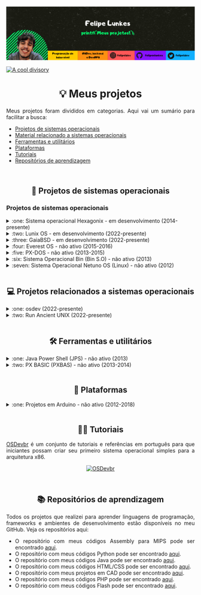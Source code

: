 [![Header](https://raw.githubusercontent.com/felipenlunkes/felipenlunkes/master/img/projects.pt.png "Header")](https://github.com/felipenlunkes)

[![A cool divisory](https://i.imgur.com/waxVImv.png)](https://github.com/felipenlunkes)

<div align="center">

# 💡 Meus projetos

</div>

<div align="justify">

Meus projetos foram divididos em categorias. Aqui vai um sumário para facilitar a busca:

* [Projetos de sistemas operacionais](#-projetos-de-sistemas-operacionais)
* [Material relacionado a sistemas operacionais](#computer-projetos-relacionados-a-sistemas-operacionais)
* [Ferramentas e utilitários](#-ferramentas-e-utilitários)
* [Plataformas](#-plataformas)
* [Tutoriais](#-tutoriais)
* [Repositórios de aprendizagem](#-repositórios-de-aprendizagem)

</div>

<!-- Vai funcionar como <hr> -->

<img src="https://i.imgur.com/waxVImv.png" width="100%" height="2px" />

<div align="center">

## 📀 Projetos de sistemas operacionais

</div>

### Projetos de sistemas operacionais

<details title="Sistema operacional Hexagonix - em desenvolvimento (2014-presente)" align='left'>
<br>
<summary align='left'>:one: Sistema operacional Hexagonix - em desenvolvimento (2014-presente)</summary>

<p align='center'>
<a href="https://github.com/hexagonix"><img height="180em" src="https://github.com/hexagonix/Doc/blob/main/Img/banner.png"></a>&nbsp;&nbsp;
</p>

<div align="justify">

Eu sou o criador e, até agora, o único desenvolvedor do Hexagonix, um sistema operacional desenvolvido inteiramente do zero em Assembly x86 que se inspira muito nos sistemas Unix, mesmo que eu não tenha nenhum código derivado destes. A maior inspiração para o desenvolvimento foi criar um sistema semelhante ao FreeBSD e ao Linux, ao mesmo tempo em que me permitia aprender mais sobre como funciona um sistema operacional e sobre hardware. Nos últimos sete anos de desenvolvimento, fiz alguns avanços com o Hexagonix, como desenvolver um kernel estável com suporte a gráficos, disco e sistema de arquivos FAT16B, além de portar o flat assmelber para ser executado sobre o Hexagonix, tornando-o self-hosting. Também desenvolvi uma IDE que permite o desenvolvimento de aplicativos sobre do Hexagonix e para o Hexagonix. Agora, o código completo do sistema, incluindo o kernel, utilitários e APIs, foi lançado como software livre sob licença BSD, permitindo aos interessados ​​participar deste projeto e expandi-lo ou apenas estudar mais sobre a organização de um sistema operacional, Assembly ou hardware.

O projeto é mantido em repositórios separados sob um único usuário. Você pode encontrar os repositórios e obter mais informações sobre o projeto [aqui](https://github.com/hexagonix/).

</div>

<div align="center">
  
[![Hexagon Kernel](https://github-readme-stats.vercel.app/api/pin/?username=Hexagonix&repo=Hexagon&theme=dark)](https://github.com/hexagonix/Hexagon)
[![HBoot](https://github-readme-stats.vercel.app/api/pin/?username=Hexagonix&repo=HBoot&theme=dark)](https://github.com/hexagonix/Hboot)
[![Unix-Apps](https://github-readme-stats.vercel.app/api/pin/?username=Hexagonix&repo=unix-apps&theme=dark)](https://github.com/hexagonix/unix-apps)
[![Andromeda-Apps](https://github-readme-stats.vercel.app/api/pin/?username=Hexagonix&repo=andromeda-apps&theme=dark)](https://github.com/hexagonix/andromeda-apps)
[![lib](https://github-readme-stats.vercel.app/api/pin/?username=Hexagonix&repo=lib&theme=dark)](https://github.com/hexagonix/lib)
[![fasmX](https://github-readme-stats.vercel.app/api/pin/?username=Hexagonix&repo=fasmx&theme=dark)](https://github.com/hexagonix/fasmx)

</div>  
  
</details>

<details title="Lunix OS - em desenvolvimento (2022-presente)" align='left'>
<br>
<summary align='left'>:two: Lunix OS - em desenvolvimento (2022-presente)</summary>

<p align='center'>
<a href="https://github.com/felipenlunkes/lunix"><img height="100" src="https://github.com/felipenlunkes/lunix/blob/main/Doc/header.gif"></a>&nbsp;&nbsp;
</p>

<div align="justify">

[Lunix](http://github.com/felipenlunkes/lunix) é um novo sistema operacional desenvolvido em C para a arquitetura x86. Ele está em fase inicial (bem inicial) de desenvolvimento.

</div>

<div align="center">
   
[![Lunix](https://github-readme-stats.vercel.app/api/pin/?username=felipenlunkes&repo=lunix&theme=dark)](https://github.com/felipenlunkes/lunix)

</div>
  
</details>

<details title="GaiaBSD - em desenvolvimento (2022-presente)" align='left'>
<br>
<summary align='left'>:three: GaiaBSD - em desenvolvimento (2022-presente)</summary>

<p align='center'>
<a href="https://github.com/felipenlunkes/GaiaBSD"><img height="150" src="https://github.com/simple-icons/simple-icons/blob/develop/icons/freebsd.svg"></a>&nbsp;&nbsp;
</p>

<div align="justify">

GaiaBSD é um fork do FreeBSD destinado a estudar mais sobre sistemas Unix e tentar desenvolver uma distribuição mais amigável baseada na robustez do FreeBSD.

</div>

<div align="center">
  
[![GaiaBSD](https://github-readme-stats.vercel.app/api/pin/?username=felipenlunkes&repo=GaiaBSD&theme=dark)](https://github.com/felipenlunkes/GaiaBSD)

</div>
  
</details>

<details title="Everest OS - não ativo (2015-2016)" align='left'>
<br>
<summary align='left'>:four: Everest OS - não ativo (2015-2016)</summary>

<div align="justify">

[Everest OS](https://github.com/felipenlunkes/EverestOS) é um fork de um sistema operacional de domínio público e gratuito (Snowdrop OS), encontrado [aqui](http://sebastianmihai.com/snowdrop), para estudar sistemas operacionais de 16 bits enquanto desenvolvia as primeiras versões do Hexagonix (32 bits).

</div>

<div align="center">
  
[![EverestOS](https://github-readme-stats.vercel.app/api/pin/?username=felipenlunkes&repo=EverestOS&theme=dark)](https://github.com/felipenlunkes/EverestOS)

</div>

</details>

<details title="PX-DOS - não ativo (2013-2015)" align='left'>
<br>
<summary align='left'>:five: PX-DOS - não ativo (2013-2015)</summary>

<div align="justify">

[PX-DOS](https://github.com/felipenlunkes/PX-DOS) é derivado de uma versão mais antiga de um sistema DOS, o [Public Domain Operating System](http://www.pdos.org/) (PDOS). O PX-DOS adiciona novas camadas, abstrações e funções sobre o PDOS e estende sua funcionalidade. Também foram adicionados vários novos utilitários (userland) ao sistema básico.

Os componentes do sistema foram divididos em repositórios. [Aqui](https://github.com/felipenlunkes/PX-DOS) temos o repositório que contém o kernel, carregador de inicialização e interpretador de comandos, [aqui](https://github.com/felipenlunkes/PX-DOS-init) o ​​que contém o init do sistema (modo de usuário) e [aqui](https://github.com/felipenlunkes/PX-DOS-Apps) os utilitários do sistema. Também temos o [repositório](https://github.com/felipenlunkes/PX-DOS-libasm) com as bibliotecas de desenvolvimento Assembly e [libc](https://github.com/felipenlunkes/PX-DOS-libc).

</div>

<div align="center">
  
[![PX-DOS Kernel](https://github-readme-stats.vercel.app/api/pin/?username=felipenlunkes&repo=PX-DOS&theme=dark)](https://github.com/felipenlunkes/PX-DOS)
[![PX-DOS Drivers](https://github-readme-stats.vercel.app/api/pin/?username=felipenlunkes&repo=PX-DOS-Drivers&theme=dark)](https://github.com/felipenlunkes/PX-DOS-Drivers)
[![PX-DOS Init](https://github-readme-stats.vercel.app/api/pin/?username=felipenlunkes&repo=PX-DOS-init&theme=dark)](https://github.com/felipenlunkes/PX-DOS-init)
[![PX-DOS libc](https://github-readme-stats.vercel.app/api/pin/?username=felipenlunkes&repo=PX-DOS-libc&theme=dark)](https://github.com/felipenlunkes/PX-DOS-libc)
[![PX-DOS Apps](https://github-readme-stats.vercel.app/api/pin/?username=felipenlunkes&repo=PX-DOS-Apps&theme=dark)](https://github.com/felipenlunkes/PX-DOS-Apps)
[![PX-DOS libasm](https://github-readme-stats.vercel.app/api/pin/?username=felipenlunkes&repo=PX-DOS-libasm&theme=dark)](https://github.com/felipenlunkes/PX-DOS-libasm)

</div>
  
</details>

<details title="Sistema Operacional Bin (Bin S.O) - não ativo (2013)" align='left'>
<br>
<summary align='left'>:six: Sistema Operacional Bin (Bin S.O) - não ativo (2013)</summary>

<div align="justify">

[Bin S.O](https://github.com/felipenlunkes/Bin-S.O) é minha primeira tentativa de desenvolver um sistema operacional (2013) usando x86 Assembly.

</div>

[![Bin S.O](https://github-readme-stats.vercel.app/api/pin/?username=felipenlunkes&repo=Bin-S.O&theme=dark)](https://github.com/felipenlunkes/Bin-S.O)

</details>

<details title="Sistema Operacional Netuno OS (Linux) - não ativo (2012)" align='left'>
<br>
<summary align='left'>:seven: Sistema Operacional Netuno OS (Linux) - não ativo (2012)</summary>

<p align='center'>
<a href="https://www.linuxfromscratch.org/lfs/"><img height="100" src="https://www.linuxfromscratch.org/images/lfs-logo.png"></a>&nbsp;&nbsp;
</p>

<div align="justify">

Durante o ano de 2012, motivado em aprender mais sobre o funcionamento de um sistema operacional moderno, passei a desenvolver uma distribuição Linux pequena e simples, optando por manter uma interface em linha de comando. Para isso, segui os passos propostos pelo projeto [Linux From Scratch](https://www.linuxfromscratch.org/lfs/). O resultado foi o Netuno OS, um sistema operacional baseado no kernel Linux da série 2.6, ferramentas e utilitários padrão. Não existem fontes diferentes dos disponíveis nos pacotes utilizados, então um repositório não havia sido criado na época. O que restou dele foi uma imagem de instalação do sistema, com aproximadamente 192 Mb, datada de 2012.

</div>

</details>

<!-- Vai funcionar como <hr> -->

<img src="https://i.imgur.com/waxVImv.png" width="100%" height="2px" />

<div align="center">

## :computer: Projetos relacionados a sistemas operacionais

</div>

<details title="osdev (2022-presente)" align='left'>
<br>
<summary align='left'>:one: osdev (2022-presente)</summary>

<p align='center'>
<a href="https://github.com/felipenlunkes/osdev"><img height="180em" src="https://github.com/felipenlunkes/osdev/blob/main/img/banner.png"></a>&nbsp;&nbsp;
</p>

<div align="justify">

osdev é um projeto que visa catalogar e obter mais informações sobre projetos de sistemas operacionais de código livre em atividade, além de fornecer material selecionado que pode auxiliar no desenvolvimento de projetos de sistemas operacionais independentes. Sendo assim, todos os projetos são classificados quanto a família de sistema operacional, arquitetura alvo, se estão disponíveis no GitHub ou não, se estão ativos (com commits com menos de 4 anos) e licença de software. Além disso, o repositório busca levantar e organizar material histórico sobre os sistemas operacionais mais utilizados ou que revolucionaram a computação, como o UNIX.

</div>

</details>

<details title="Run Ancient UNIX (2022-presente)" align='left'>
<br>
<summary align='left'>:two: Run Ancient UNIX (2022-presente)</summary>

<p align='center'>
<a href="https://github.com/felipenlunkes/run-ancient-unix"><img height="180em" src="https://github.com/felipenlunkes/run-ancient-unix/blob/main/doc/banner.png"></a>&nbsp;&nbsp;
</p>

<div align="justify">

Este projeto/repositório visa facilitar a execução de versões antigas do UNIX, desenvolvidas para arquiteturas descontinuadas, como PDP-11. Isso inclui as versões históricas Version 1 UNIX, Version 5 UNIX e Version 7 UNIX. O projeto inclui um script e um frontend em Python responsáveis por realizar o download de imagens de disco de versões antigas do UNIX, bem como preparar essas imagens para serem executadas em arquiteturas modernas.

</div>

</details>

<!-- Vai funcionar como <hr> -->

<img src="https://i.imgur.com/waxVImv.png" width="100%" height="2px" />

<div align="center">

## 🛠 Ferramentas e utilitários

</div>

<details title="Java Power Shell (JPS) - não ativo (2013)" align='left'>
<br>
<summary align='left'>:one: Java Power Shell (JPS) - não ativo (2013)</summary>

<div align="justify">
  
[Java Power Shell (JPS)](https://github.com/felipenlunkes/Java-Power-Shell) é um shell portável desenvolvido em Java e testado em Linux, macOS e Windows.
  
</div>

<div align="center">
   
[![Java Power Shell](https://github-readme-stats.vercel.app/api/pin/?username=felipenlunkes&repo=Java-Power-Shell&theme=dark)](https://github.com/felipenlunkes/Java-Power-Shell)

</div>
  
</details>

<details title="PX BASIC (PXBAS) - não ativo (2013-2014)" align='left'>
<br>
<summary align='left'>:two: PX BASIC (PXBAS) - não ativo (2013-2014)</summary>

<div align="justify">

[PXBAS](https://github.com/felipenlunkes/PXBAS) é um simples interpretador BASIC para MS-DOS, FreeDOS, PX-DOS, PDOS e compatíveis. Pode funcionar em versões de 32 bits do Windows.

</div>

<div align="center">
  
[![PXBAS](https://github-readme-stats.vercel.app/api/pin/?username=felipenlunkes&repo=PXBAS&theme=dark)](https://github.com/felipenlunkes/PXBAS)

</div>
  
</details>

<!-- Vai funcionar como <hr> -->

<img src="https://i.imgur.com/waxVImv.png" width="100%" height="2px" />

<div align="center">

## 🧮 Plataformas

</div>

<details title="Projetos em Arduino - não ativo (2012-2018)" align='left'>
<br>
<summary align='left'>:one: Projetos em Arduino - não ativo (2012-2018)</summary>

<div align="justify">

Você pode encontrar minhas explorações no Arduino [aqui](https://github.com/felipenlunkes/Arduino-stuff) e [aqui](https://github.com/felipenlunkes/AxiomKernel).

</div>

<div align="center">
  
[![Stuff](https://github-readme-stats.vercel.app/api/pin/?username=felipenlunkes&repo=Arduino-stuff&theme=dark)](https://github.com/felipenlunkes/Arduino-stuff)
[![Axiom-kernel](https://github-readme-stats.vercel.app/api/pin/?username=felipenlunkes&repo=AxiomKernel&theme=dark)](https://github.com/felipenlunkes/AxiomKernel)

</div>
  
</details>

<!-- Vai funcionar como <hr> -->

<img src="https://i.imgur.com/waxVImv.png" width="100%" height="2px" />

<div align="center">

## 🧑‍🏫 Tutoriais

</div>

<div align="justify">

[OSDevbr](https://github.com/felipenlunkes/osdevbr) é um conjunto de tutoriais e referências em português para que iniciantes possam criar seu primeiro sistema operacional simples para a arquitetura x86.

</div>

<div align="center">
  
[![OSDevbr](https://github-readme-stats.vercel.app/api/pin/?username=felipenlunkes&repo=osdevbr&theme=dark)](https://github.com/felipenlunkes/osdevbr)

</div>

<!-- Vai funcionar como <hr> -->

<img src="https://i.imgur.com/waxVImv.png" width="100%" height="2px" />

<div align="center">

## 📚 Repositórios de aprendizagem

</div>

<div align="justify">

Todos os projetos que realizei para aprender linguagens de programação, frameworks e ambientes de desenvolvimento estão disponíveis no meu GitHub. Veja os repositórios aqui:

* O repositório com meus códigos Assembly para MIPS pode ser encontrado [aqui](https://github.com/felipenlunkes/MIPS-asm).
* O repositório com meus códigos Python pode ser encontrado [aqui](https://github.com/felipenlunkes/learning-Python).
* O repositório com meus códigos Java pode ser encontrado [aqui](https://github.com/felipenlunkes/learning-Java).
* O repositório com meus códigos HTML/CSS pode ser encontrado [aqui](https://github.com/felipenlunkes/learning-HTML-CSS).
* O repositório com meus projetos em CAD pode ser encontrado [aqui](https://github.com/felipenlunkes/learning-CAD).
* O repositório com meus códigos PHP pode ser encontrado [aqui](https://github.com/felipenlunkes/learning-PHP).
* O repositório com meus códigos Flash pode ser encontrado [aqui](https://github.com/felipenlunkes/learning-Flash).

</div>
